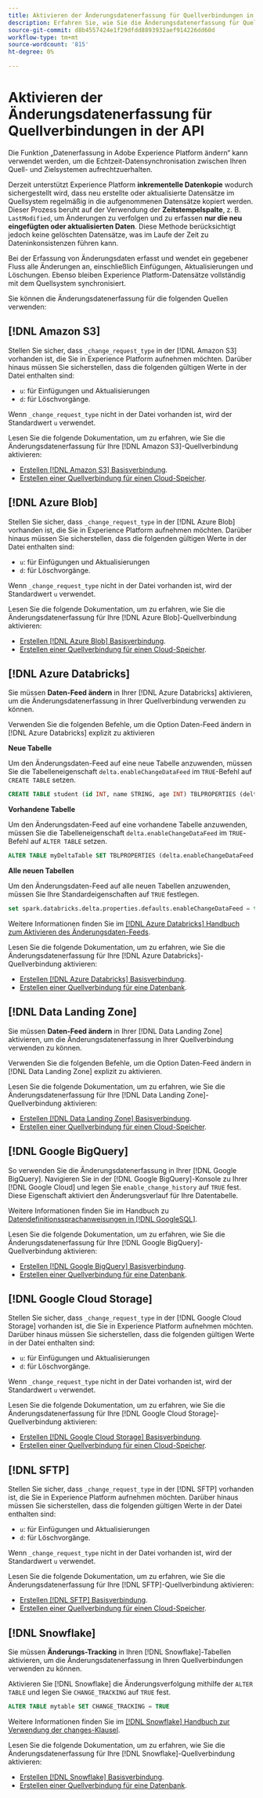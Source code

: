 ```yaml
---
title: Aktivieren der Änderungsdatenerfassung für Quellverbindungen in der API
description: Erfahren Sie, wie Sie die Änderungsdatenerfassung für Quellverbindungen in der API aktivieren
source-git-commit: d8b4557424e1f29dfdd8893932aef914226dd60d
workflow-type: tm+mt
source-wordcount: '815'
ht-degree: 0%

---
```


# Aktivieren der Änderungsdatenerfassung für Quellverbindungen in der API

Die Funktion „Datenerfassung in Adobe Experience Platform ändern“ kann verwendet werden, um die Echtzeit-Datensynchronisation zwischen Ihren Quell- und Zielsystemen aufrechtzuerhalten.

Derzeit unterstützt Experience Platform **inkrementelle Datenkopie** wodurch sichergestellt wird, dass neu erstellte oder aktualisierte Datensätze im Quellsystem regelmäßig in die aufgenommenen Datensätze kopiert werden. Dieser Prozess beruht auf der Verwendung der **Zeitstempelspalte**, z. B. `LastModified`, um Änderungen zu verfolgen und zu erfassen **nur die neu eingefügten oder aktualisierten Daten**. Diese Methode berücksichtigt jedoch keine gelöschten Datensätze, was im Laufe der Zeit zu Dateninkonsistenzen führen kann.

Bei der Erfassung von Änderungsdaten erfasst und wendet ein gegebener Fluss alle Änderungen an, einschließlich Einfügungen, Aktualisierungen und Löschungen. Ebenso bleiben Experience Platform-Datensätze vollständig mit dem Quellsystem synchronisiert.

Sie können die Änderungsdatenerfassung für die folgenden Quellen verwenden:

## [!DNL Amazon S3]

Stellen Sie sicher, dass `_change_request_type` in der [!DNL Amazon S3] vorhanden ist, die Sie in Experience Platform aufnehmen möchten. Darüber hinaus müssen Sie sicherstellen, dass die folgenden gültigen Werte in der Datei enthalten sind:

* `u`: für Einfügungen und Aktualisierungen
* `d`: für Löschvorgänge.

Wenn `_change_request_type` nicht in der Datei vorhanden ist, wird der Standardwert `u` verwendet.

Lesen Sie die folgende Dokumentation, um zu erfahren, wie Sie die Änderungsdatenerfassung für Ihre [!DNL Amazon S3]-Quellverbindung aktivieren:

* [Erstellen  [!DNL Amazon S3]  Basisverbindung](../api/create/cloud-storage/s3.md).
* [Erstellen einer Quellverbindung für einen Cloud-Speicher](../api/collect/cloud-storage.md#create-a-source-connection).

## [!DNL Azure Blob]

Stellen Sie sicher, dass `_change_request_type` in der [!DNL Azure Blob] vorhanden ist, die Sie in Experience Platform aufnehmen möchten. Darüber hinaus müssen Sie sicherstellen, dass die folgenden gültigen Werte in der Datei enthalten sind:

* `u`: für Einfügungen und Aktualisierungen
* `d`: für Löschvorgänge.

Wenn `_change_request_type` nicht in der Datei vorhanden ist, wird der Standardwert `u` verwendet.

Lesen Sie die folgende Dokumentation, um zu erfahren, wie Sie die Änderungsdatenerfassung für Ihre [!DNL Azure Blob]-Quellverbindung aktivieren:

* [Erstellen  [!DNL Azure Blob]  Basisverbindung](../api/create/cloud-storage/blob.md).
* [Erstellen einer Quellverbindung für einen Cloud-Speicher](../api/collect/cloud-storage.md#create-a-source-connection).

## [!DNL Azure Databricks]

Sie müssen **Daten-Feed ändern** in Ihrer [!DNL Azure Databricks] aktivieren, um die Änderungsdatenerfassung in Ihrer Quellverbindung verwenden zu können.

Verwenden Sie die folgenden Befehle, um die Option Daten-Feed ändern in [!DNL Azure Databricks] explizit zu aktivieren

**Neue Tabelle**

Um den Änderungsdaten-Feed auf eine neue Tabelle anzuwenden, müssen Sie die Tabelleneigenschaft `delta.enableChangeDataFeed` im `TRUE`-Befehl auf `CREATE TABLE` setzen.

```sql
CREATE TABLE student (id INT, name STRING, age INT) TBLPROPERTIES (delta.enableChangeDataFeed = true)
```

**Vorhandene Tabelle**

Um den Änderungsdaten-Feed auf eine vorhandene Tabelle anzuwenden, müssen Sie die Tabelleneigenschaft `delta.enableChangeDataFeed` im `TRUE`-Befehl auf `ALTER TABLE` setzen.

```sql
ALTER TABLE myDeltaTable SET TBLPROPERTIES (delta.enableChangeDataFeed = true)
```

**Alle neuen Tabellen**

Um den Änderungsdaten-Feed auf alle neuen Tabellen anzuwenden, müssen Sie Ihre Standardeigenschaften auf `TRUE` festlegen.

```sql
set spark.databricks.delta.properties.defaults.enableChangeDataFeed = true;
```

Weitere Informationen finden Sie im [[!DNL Azure Databricks] Handbuch zum Aktivieren des Änderungsdaten-Feeds](https://docs.databricks.com/aws/en/delta/delta-change-data-feed#enable-change-data-feed).

Lesen Sie die folgende Dokumentation, um zu erfahren, wie Sie die Änderungsdatenerfassung für Ihre [!DNL Azure Databricks]-Quellverbindung aktivieren:

* [Erstellen  [!DNL Azure Databricks]  Basisverbindung](../api/create/databases/databricks.md).
* [Erstellen einer Quellverbindung für eine Datenbank](../api/collect/database-nosql.md#create-a-source-connection).

## [!DNL Data Landing Zone]

Sie müssen **Daten-Feed ändern** in Ihrer [!DNL Data Landing Zone] aktivieren, um die Änderungsdatenerfassung in Ihrer Quellverbindung verwenden zu können.

Verwenden Sie die folgenden Befehle, um die Option Daten-Feed ändern in [!DNL Data Landing Zone] explizit zu aktivieren.

Lesen Sie die folgende Dokumentation, um zu erfahren, wie Sie die Änderungsdatenerfassung für Ihre [!DNL Data Landing Zone]-Quellverbindung aktivieren:

* [Erstellen  [!DNL Data Landing Zone]  Basisverbindung](../api/create/cloud-storage/data-landing-zone.md).
* [Erstellen einer Quellverbindung für einen Cloud-Speicher](../api/collect/cloud-storage.md#create-a-source-connection).

## [!DNL Google BigQuery]

So verwenden Sie die Änderungsdatenerfassung in Ihrer [!DNL Google BigQuery]. Navigieren Sie in der [!DNL Google BigQuery]-Konsole zu Ihrer [!DNL Google Cloud] und legen Sie `enable_change_history` auf `TRUE` fest. Diese Eigenschaft aktiviert den Änderungsverlauf für Ihre Datentabelle.

Weitere Informationen finden Sie im Handbuch zu [Datendefinitionssprachanweisungen in [!DNL GoogleSQL]](https://cloud.google.com/bigquery/docs/reference/standard-sql/data-definition-language#table_option_list).

Lesen Sie die folgende Dokumentation, um zu erfahren, wie Sie die Änderungsdatenerfassung für Ihre [!DNL Google BigQuery]-Quellverbindung aktivieren:

* [Erstellen  [!DNL Google BigQuery]  Basisverbindung](../api/create/databases/bigquery.md).
* [Erstellen einer Quellverbindung für eine Datenbank](../api/collect/database-nosql.md#create-a-source-connection).

## [!DNL Google Cloud Storage]

Stellen Sie sicher, dass `_change_request_type` in der [!DNL Google Cloud Storage] vorhanden ist, die Sie in Experience Platform aufnehmen möchten. Darüber hinaus müssen Sie sicherstellen, dass die folgenden gültigen Werte in der Datei enthalten sind:

* `u`: für Einfügungen und Aktualisierungen
* `d`: für Löschvorgänge.

Wenn `_change_request_type` nicht in der Datei vorhanden ist, wird der Standardwert `u` verwendet.

Lesen Sie die folgende Dokumentation, um zu erfahren, wie Sie die Änderungsdatenerfassung für Ihre [!DNL Google Cloud Storage]-Quellverbindung aktivieren:

* [Erstellen  [!DNL Google Cloud Storage]  Basisverbindung](../api/create/cloud-storage/google.md).
* [Erstellen einer Quellverbindung für einen Cloud-Speicher](../api/collect/cloud-storage.md#create-a-source-connection).


## [!DNL SFTP]

Stellen Sie sicher, dass `_change_request_type` in der [!DNL SFTP] vorhanden ist, die Sie in Experience Platform aufnehmen möchten. Darüber hinaus müssen Sie sicherstellen, dass die folgenden gültigen Werte in der Datei enthalten sind:

* `u`: für Einfügungen und Aktualisierungen
* `d`: für Löschvorgänge.

Wenn `_change_request_type` nicht in der Datei vorhanden ist, wird der Standardwert `u` verwendet.

Lesen Sie die folgende Dokumentation, um zu erfahren, wie Sie die Änderungsdatenerfassung für Ihre [!DNL SFTP]-Quellverbindung aktivieren:

* [Erstellen  [!DNL SFTP]  Basisverbindung](../api/create/cloud-storage/sftp.md).
* [Erstellen einer Quellverbindung für einen Cloud-Speicher](../api/collect/cloud-storage.md#create-a-source-connection).


## [!DNL Snowflake]

Sie müssen **Änderungs-Tracking** in Ihren [!DNL Snowflake]-Tabellen aktivieren, um die Änderungsdatenerfassung in Ihren Quellverbindungen verwenden zu können.

Aktivieren Sie [!DNL Snowflake] die Änderungsverfolgung mithilfe der `ALTER TABLE` und legen Sie `CHANGE_TRACKING` auf `TRUE` fest.

```sql
ALTER TABLE mytable SET CHANGE_TRACKING = TRUE
```

Weitere Informationen finden Sie im [[!DNL Snowflake] Handbuch zur Verwendung der changes-Klausel](https://docs.snowflake.com/en/sql-reference/constructs/changes#usage-notes).

Lesen Sie die folgende Dokumentation, um zu erfahren, wie Sie die Änderungsdatenerfassung für Ihre [!DNL Snowflake]-Quellverbindung aktivieren:

* [Erstellen  [!DNL Snowflake]  Basisverbindung](../api/create/databases/snowflake.md).
* [Erstellen einer Quellverbindung für eine Datenbank](../api/collect/database-nosql.md#create-a-source-connection).


